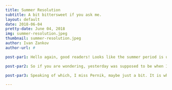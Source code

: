 ```yaml
---
title: Summer Resolution
subtitle: A bit bittersweet if you ask me.
layout: default
date: 2018-06-04
pretty-date: June 04, 2018
img: summer-resolution.jpeg
thumbnail: summer-resolution.jpeg
author: Ivan Zankov
author-url: #

post-par1: Hello again, good readers! Looks like the summer period is upon us! So many have said their warm goodbyes. But as has been discussed ever since Winter Break ended, this summer will be anything but a vacation from BEXUS. You can outrun it about as well as you can bury your own shadow beneath the sand on a sunny beach (trust me, my five-year-old self is still terrified by that to this day)!

post-par2: So if you are wondering, yesterday was supposed to be when I next uploaded! But surprise, surprise - I forgot! I must have been really beat from moving to another place of residence in Kiruna just last Saturday! Well, there is no place for excuses in the hierarchy of success once one starts climbing it, so I will own up to this - by making two blog posts in one day! That’s right - you get to see twice the amount of writing content from me! But because this is me, don’t expect twice the quality to go with it. It’s 23:05 as I write this exact sentence, and I had a lot of stuff to do today. The sign says to have a good summer, but until I have repaid my cut corners for BEXUS, it’s just me having “a summer”. Oh, and I believe my history of studying the French language is goading me into suspecting that the French expression needs to be written in the imperative form to make sense. Funny enough, I was wrong - it’s actually “passe un bon ete,” with the accents missing from the e’s in “ete,” because the coding behind this blog accepts only directly English characters. It is about as international as Pernik, Bulgaria - a town like Kiruna, stemming from a mining business that has since caused a slow, ongoing collapse of its own (economically speaking).

post-par3: Speaking of which, I miss Pernik, maybe just a bit. It is where I used to spend my summers when I was a kid. But the sunny mountains and forests of my country of origin are just that - my origin. BEXUS holds the contract for my future right now - so I’d best help out my team in securing a triumphant accomplishment, so we can conclude this program and apply for our theses. Maybe then I'll get to go somewhere a bit more summer-like than here.

---
```

